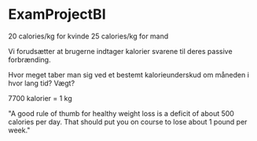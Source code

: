 # ExamProjectBI

20 calories/kg for kvinde
25 calories/kg for mand

Vi forudsætter at brugerne indtager kalorier svarene til deres passive forbrænding.

Hvor meget taber man sig ved et bestemt kalorieunderskud om måneden i hvor lang tid?
Vægt?

7700 kalorier = 1 kg

"A good rule of thumb for healthy weight loss is a deficit of about 500 calories per day. That should put you on course to lose about 1 pound per week."
